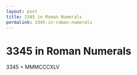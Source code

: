 ```yaml
---
layout: post
title: 3345 in Roman Numerals
permalink: 3345-in-roman-numerals
---
```


# 3345 in Roman Numerals

3345 = MMMCCCXLV
